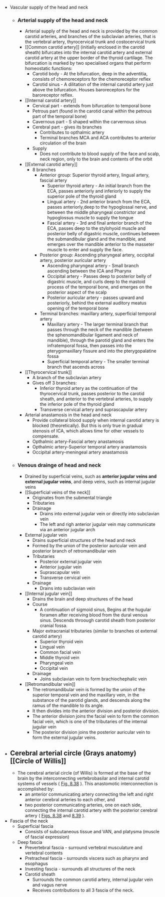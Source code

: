 - Vascular supply of the head and neck
	- ### Arterial supply of the head and neck
		- Arterial supply of the head and neck is provided by the common carotid arteries, and branches of the subclavian arteries, that is the vertebral artery, thyrocervical trunk and costocervical trunk
		- [[Common carotid artery]] (initially enclosed in the carotid sheath) bifurcates into the internal carotid artery and external carotid artery at the upper border of the thyroid cartilage. The bifurcation is marked by two specialised organs that perform homeostatic functions:
			- Carotid body - At the bifurcation, deep in the adventitia, consists of chemoreceptors for the chemoreceptor reflex
			- Carotid sinus - A dilitation of the internal carotid artery just above the bifurcation. Houses baroreceptors for the baroreceptor reflex.
		- [[Internal carotid artery]]
			- Cervical part - extends from bifurcation to temporal bone
			- Petrous part (found in the carotid canal within the petrous part of the temporal bone)
			- Cavernous part - S shaped within the carvernous sinus
			- Cerebral part - gives its branches
				- Contributes to opthalmic artery
				- Terminal branches MCA and ACA contributes to anterior circulation of the brain
			- Supply
				- Does not contribute to blood supply of the face and scalp, neck region, only to the brain and contents of the orbit
		- [[External carotid artery]]
			- 8 branches
				- Anterior group: Superior thyroid artery, lingual artery, fascial artery
					- Superior thyroid artery - An initial branch from the ECA, passes anteriorly and inferiorly to supply the superior pole of the thyroid gland
					- Lingual artery - 2nd anterior branch from the ECA, passes anteriorly,deep to the hypoglossal nerve, and between the middle pharyngeal constrictor and hypoglossus muscle to supply the tongue
					- Fascial artery - 3rd and final anterior branch of the ECA, passes deep to the stylohyoid muscle and posterior belly of digastric muscle, continues between the submandibular gland and the mandible, and emerges over the mandible anterior to the masseter muscle to enter and supply the face.
				- Posterior group: Ascending pharyngeal artery, occipital artery, posterior auricular artery
					- Ascending pharyngeal artery - Small branch ascending between the ICA and Pharynx
					- Occipital artery - Passes deep to posterior belly of digastric muscle, and curls deep to the mastoid process of the temporal bone, and emerges on the posterior aspect of the scalp
					- Posterior auricular artery - passes upward and posteriorly, behind the external auditory meatus opening of the temporal bone
				- Terminal branches: maxillary artery, superficial temporal artery
					- Maxillary artery - The larger terminal branch that passes through the neck of the mandible (between the sphenomandibular ligament and neck of mandible), through the parotid gland and enters the infratemporal fossa, then passes into the pterygomaxillary fissure and into the pterygopalatine fossa
					- Superficial temporal artery - The smaller terminal branch that ascends across
		- [[Thyrocervical trunk]]
			- A branch of the subclavian artery
			- Gives off 3 branches:
				- Inferior thyroid artery as the continuation of the thyrocervical trunk, passes posterior to the carotid sheath, and anterior to the vertebral arteries, to supply the inferior pole of the thyroid gland
				- Transverse cervical artery and suprascapular artery
		- Arterial anastamosis in the head and neck
			- Provide collateral blood supply when internal carotid artery is blocked (theoretically). But this is only true in gradual stenosis of ICA, which allows time for other vessels to compensate.
			- Opthalmic artery-Fascial artery anastamosis
			- Opthalmic artery-Superior temporal artery anastamosis
			- Occipital artery-meningeal artery anastamosis
	- ### Venous drainge of head and neck
		- Drained by superficial veins, such as **anterior jugular veins and external jugular veins**, and deep veins, such as internal jugular veins
		- [[Superficial veins of the neck]]
			- Originates from the submental triangle
			- Tributaries
			- Drainage
				- Drains into external jugular vein or directly into subclavian vein
				- The left and righ anterior jugular vein may communicate via an anterior jugular arch
		- External jugular vein
			- Drains superficial structures of the head and neck
			- Formed by the union of the posterior auricular vein and posterior branch of retromandibular vein
			- Tributaries
				- Posterior external jugular vein
				- Anterior jugular vein
				- Suprascapular vein
				- Transverse cervical vein
			- Drainage
				- Drains into subclavian vein
		- [[Internal jugular vein]]
			- Drains the brain and deep structures of the head
			- Course
				- A continuation of sigmoid sinus, Begins at the hugular foramen after receiving blood from the dural venous sinus. Descends throough carotid sheath from posterior cranial fossa.
			- Major extracranial tributaries (similar to branches ot external carotid artery)
				- Superior thyroid vein
				- Lingual vein
				- Common facial vein
				- Middle thyroid vein
				- Pharyngeal vein
				- Occipital vein
			- Drainage
				- Joins subclavian vein to form brachiochephalic vein
		- [[Retromandibular vein]]
			- The retromandibular vein is formed by the union of the superior temporal vein and the maxillary vein, in the substance of the parotid glands, and descends along the ramus of the mandible to its angle.
			- It then divides into the anterior division and posterior division.
			- The anterior division joins the facial vein to form the common facial vein, which is one of the tributaries of the internal jugular vein
			- The posterior division joins the posterior auricular vein to form the external jugular veins.
- ## Cerebral arterial circle (Grays anatomy) [[Circle of Willis]]
	- The cerebral arterial circle (of Willis) is formed at the base of the brain by the interconnecting vertebrobasilar and internal carotid systems of vessels ( [Fig. 8.38](https://www-clinicalkey-com.eproxy.lib.hku.hk/f0195) ). This anastomotic interconnection is accomplished by:
		- an anterior communicating artery connecting the left and right anterior cerebral arteries to each other, and
		- two posterior communicating arteries, one on each side, connecting the internal carotid artery with the posterior cerebral artery ( [Figs. 8.38](https://www-clinicalkey-com.eproxy.lib.hku.hk/f0195) and [8.39](https://www-clinicalkey-com.eproxy.lib.hku.hk/f0200) ).
- Fascia of the neck
	- Superficial fascia
		- Consists of subcutaneous tissue and VAN, and platysma (muscle of fascial expression)
	- Deep fascia
		- Prevertebral fascia - surround vertebral musculature and vertebral contents
		- Pretracheal fascia - surrounds viscera such as pharynx and esophagus
		- Investing fascia - surrounds all structures of the neck
		- Carotid sheath
			- Surrounds the common carotid artery, internal jugular vein and vagus nerve
			- Receives contributions to all 3 fascia of the neck.